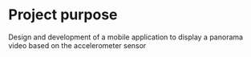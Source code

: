 # Project purpose
Design and development of a mobile application to display a panorama video based on the accelerometer sensor

